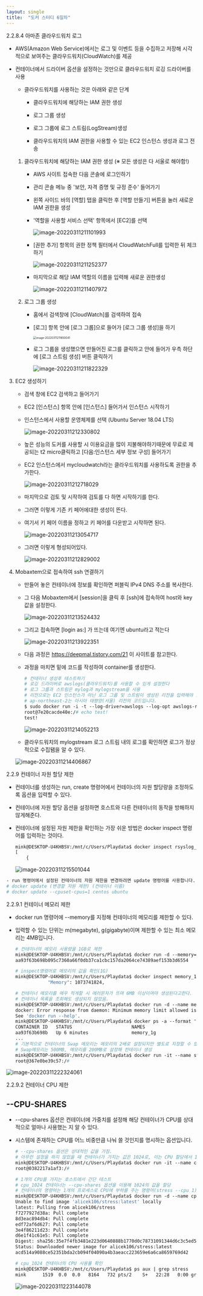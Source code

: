 ```yaml
---
layout: single
title:  "도커 스터디 6일차"
---
```


2.2.8.4 아마존 클라우드워치 로그

- AWS(Amazon Web Service)에서는 로그 및 이벤트 등을 수집하고 저장해 시각적으로 보여주는 클라우드워치(CloudWatch)를 제공

- 컨테이너에서 드라이버 옵션을 설정하는 것만으로 클라우드워치 로깅 드라이버를 사용
  - 클라우드워치를 사용하는 것은 아래와 같은 단계
    - 클라우드워치에 해당하는 IAM 권한 생성
    
    - 로그 그룹 생성
    
    - 로그 그룹에 로그 스트림(LogStream)생성
    
    - 클라우드워치의 IAM 권한을 사용할 수 있는 EC2 인스턴스 생성과 로그 전송
    
      
  
   1. 클라우드워치에 해당하는 IAM 권한 생성 (※ 모든 생성은 다 서울로 해야함!)
  
      - AWS 사이트 접속한 다음 콘솔에 로그인하기
  
      - 관리 콘솔 메뉴 중 '보안, 자격 증명 및 규정 준수' 들어가기
  
      - 왼쪽 사이드 바의 [역할] 탭을 클릭한 후 [역할 만들기] 버튼을 눌러 새로운 IAM 권한을 생성
  
      - '역할을 사용할 서비스 선택' 항목에서 [EC2]를 선택
  
        ![image-20220311211101993](C:\Users\Playdata\AppData\Roaming\Typora\typora-user-images\image-20220311211101993.png)
  
      - [권한 추가] 항목의 권한 정책 필터에서 CloudWatchFull를 입력한 뒤 체크하기
  
        ![image-20220311211252377](C:\Users\Playdata\AppData\Roaming\Typora\typora-user-images\image-20220311211252377.png)
  
      - 마지막으로 해당 IAM 역할의 이름을 입력해 새로운 권한생성
  
        ![image-20220311211407972](C:\Users\Playdata\AppData\Roaming\Typora\typora-user-images\image-20220311211407972.png)



  2. 로그 그룹 생성

     - 홈에서 검색창에 [CloudWatch]를 검색하여 접속

     - [로그] 항목 안에 [로그 그룹]으로 들어가 [로그 그룹 생성]을 하기

       <img src="C:\Users\Playdata\AppData\Roaming\Typora\typora-user-images\image-20220311211650041.png" alt="image-20220311211650041" style="zoom: 50%;" />

     - 로그 그룹을 생성했으면 만들어진 로그를 클릭하고 안에 들어가 우측 하단에 [로그 스트림 생성] 버튼 클릭하기

       ![image-20220311211822329](C:\Users\Playdata\AppData\Roaming\Typora\typora-user-images\image-20220311211822329.png)

3. EC2 생성하기

   - 검색 창에 EC2 검색하고 들어가기

   - EC2 [인스턴스] 항목 안에 [인스턴스] 들어가서 인스턴스 시작하기

   - 인스턴스에서 사용할 운영체제를 선택 (Ubuntu Server 18.04 LTS)

     ![image-20220311212330802](C:\Users\Playdata\AppData\Roaming\Typora\typora-user-images\image-20220311212330802.png)

   - 높은 성능의 도커를 사용할 시 이용요금을 많이 지불해야하기때문에 무료로 제공되는 t2 micro클릭하고 [다음:인스턴스 세부 정보 구성] 들어가기

   - EC2 인스턴스에서 mycloudwatch라는 클라우드워치를 사용하도록 권한을 추가한다.

     ![image-20220311212718029](C:\Users\Playdata\AppData\Roaming\Typora\typora-user-images\image-20220311212718029.png)

   - 마지막으로 검토 및 시작하여 검토를 다 하면 시작하기를 한다.

   - 그러면 이렇게 기존 키 페어에대한 생성이 뜬다. 

   - 여기서 키 페어 이름을 정하고 키 페어를 다운받고 시작하면 된다.

     ![image-20220311213054717](C:\Users\Playdata\AppData\Roaming\Typora\typora-user-images\image-20220311213054717.png)

   - 그러면 이렇게 형성되어있다. 

     ![image-20220311212829002](C:\Users\Playdata\AppData\Roaming\Typora\typora-user-images\image-20220311212829002.png)

 4. Mobaxtem으로 접속하여 ssh 연결하기

    - 만들어 놓은 컨테이너에 정보를 확인하면 퍼블릭 IPv4 DNS 주소를 복사한다.

    - 그 다음 Mobaxtem에서 [session]을 클릭 후 [ssh]에 접속하여 host와 key값을 설정한다.

      ![image-20220311213524432](C:\Users\Playdata\AppData\Roaming\Typora\typora-user-images\image-20220311213524432.png)

    - 그리고 접속하면 [login as:] 가 뜨는데 여기엔 ubuntu라고 적는다

      ![image-20220311213922351](C:\Users\Playdata\AppData\Roaming\Typora\typora-user-images\image-20220311213922351.png)

    - 다음 과정은 https://deepmal.tistory.com/21 이 사이트를 참고한다.

    - 과정을 마치면  밑에 코드를 작성하여 container를 생성한다. 

      

      ```dockerfile
      # 컨테이너 생성후 테스트하기
      # 로깅 드라이버로 awslogs(클라우드워치)를 사용할 수 있게 설정한다
      # 로그 그룹과 스트림은 mylog과 mylogstream을 사용
      # 리전으로는 EC2 인스턴스가 아닌 로그 그룹 및 스트림이 생성된 리전을 입력해야 함
      # ap-northeast-2는 아시아 태평양(서울) 리전의 코드입니다.
      $ sudo docker run -i -t --log-driver=awslogs --log-opt awslogs-region=ap-northeast-2 --log-opt awslogs-group=mylog --log-opt awslogs-stream=mylogstream ubuntu:14.04   
      root@7e20cacde40e:/# echo test!
      test!
      ```

      

      ![image-20220311214052213](C:\Users\Playdata\AppData\Roaming\Typora\typora-user-images\image-20220311214052213.png)

    -  클라우드워치의 mylogstream 로그 스트림 내의 로그를 확인하면 로그가 정상적으로 수집됌을 알 수 있다.

      ![image-20220311214406867](C:\Users\Playdata\AppData\Roaming\Typora\typora-user-images\image-20220311214406867.png)



2.2.9 컨테이너 자원 할당 제한

- 컨테이너를 생성하는 run, create 명령어에서 컨테이너의 자원 할당량을 조정하도록 옵션을 입력할 수 있다.

- 컨테이너에 자원 할당 옵션을 설정하면 호스트와 다른 컨테이너의 동작을 방해하지 않게해준다.

- 컨테이너에 설정된 자원 제한을 확인하는 가장 쉬운 방법은 docker inspect 명령어를 입력하는 것이다.

  ```dockerfile
  mink@DESKTOP-U4KHBSV:/mnt/c/Users/Playdata$ docker inspect rsyslog_server
  [
      {
  ```

  ![image-20220311215501044](C:\Users\Playdata\AppData\Roaming\Typora\typora-user-images\image-20220311215501044.png)

```dockerfile
- run 명령어에서 설정된 컨테이너의 자원 제한을 변경하려면 update 명령어를 사용합니다.
# docker update (변경할 자원 제한) (컨테이너 이름)
# docker update --cpuset-cpus=1 centos ubuntu
```

2.2.9.1 컨테이너 메모리 제한

- docker run 명령어에 --memory를 지정해 컨테이너의 메모리를 제한할 수 있다.

- 입력할 수 있는 단위는 m(megabyte), g(gigabyte)이며 제한할 수 있는 최소 메모리는 4MB입니다.

  ```dockerfile
  # 컨테이너의 메모리 사용량을 1GB로 제한
  mink@DESKTOP-U4KHBSV:/mnt/c/Users/Playdata$ docker run -d --memory="1g" --name memory_1g nginx
  aa93f63b698b095c7360a66f0db37ca1cbc157da2064ce74389aef153b3d6554
  
  # inspect명령어로 메모리의 값을 확인(1G)
  mink@DESKTOP-U4KHBSV:/mnt/c/Users/Playdata$ docker inspect memory_1g | grep \"Memory\"
              "Memory": 1073741824,
  
  # 컨테이너 메모리를 매우 적게할 시 에러문자가 뜨며 6MB 이상이여야 생성된다고한다.
  # 컨테이너 목록을 조회해도 생성되지 않았음.
  mink@DESKTOP-U4KHBSV:/mnt/c/Users/Playdata$ docker run -d --name memory_4m --memory="4m" mysql:5.7
  docker: Error response from daemon: Minimum memory limit allowed is 6MB.
  See 'docker run --help'.
  mink@DESKTOP-U4KHBSV:/mnt/c/Users/Playdata$ docker ps -a --format "table {{.ID}}\t{{.Status}}\t{{.Names}}"
  CONTAINER ID   STATUS                      NAMES
  aa93f63b698b   Up 6 minutes                memory_1g
  ...
  # 기본적으로 컨테이너의 Swap 메모리는 메모리의 2배로 설정되지만 별도로 지정할 수 있다.
  # Swap메모리는 500MB, 메모리를 200MB로 설정해 컨테이너 생성
  mink@DESKTOP-U4KHBSV:/mnt/c/Users/Playdata$ docker run -it --name swap_500m --memory=200m --memory-swap=500m ubuntu:14.04
  root@367e0be39c57:/#
  
  ```

![image-20220311222324061](C:\Users\Playdata\AppData\Roaming\Typora\typora-user-images\image-20220311222324061.png)

2.2.9.2 컨테이너 CPU 제한

##  --CPU-SHARES

- --cpu-shares 옵션은 컨테이너에 가중치를 설정해 해당 컨테이너가 CPU를 상대적으로 얼마나 사용했는 지 알 수 있다.

- 시스템에 존재하는 CPU를 어느 비중만큼 나눠 쓸 것인지를 명시하는 옵션입니다.

  ```dockerfile
  # --cpu-shares 옵션은 상대적인 값을 가짐.
  # 아무런 설정을 하지 않았을 때 컨테이너가 가지는 값은 1024로, 이는 CPU 할당에서 1의 비중을 뜻함.
  mink@DESKTOP-U4KHBSV:/mnt/c/Users/Playdata$ docker run -it --name cpu_share --cpu-shares 1024 ubuntu:14.04
  root@0382217a1af3:/#
  
  # 1개의 CPU를 가지는 호스트에서 간단 테스트
  # cpu_1024 컨테이너는 --cpu-shares 옵션을 이용해 1024의 값을 할당
  # 컨테이너의 명령어는 1개의 프로세스로 CPU에 부하를 주는 명령어(stress --cpu 1)로 설정
  mink@DESKTOP-U4KHBSV:/mnt/c/Users/Playdata$ docker run -d --name cpu_1024 --cpu-shares 1024 alicek106/stress stress --cpu 1
  Unable to find image 'alicek106/stress:latest' locally
  latest: Pulling from alicek106/stress
  f7277927d38a: Pull complete
  8d3eac894db4: Pull complete
  edf72af6d627: Pull complete
  3e4f86211d23: Pull complete
  d6e1f41c61e5: Pull complete
  Digest: sha256:35e7f4fb3481e223d0640888b1770d0c78731091344d6c3c5ed5c695b08a28de
  Status: Downloaded newer image for alicek106/stress:latest
  acd514a9088ce52351bda2cb094f04090a4b3aeacc223659e6a6ca8659769d42
  
  # cpu_1024 컨테이너의 CPU 사용률 확인
  mink@DESKTOP-U4KHBSV:/mnt/c/Users/Playdata$ ps aux | grep stress
  mink      1519  0.0  0.0   8164   732 pts/2    S+   22:28   0:00 grep --color=auto stress
  
  ```

  ![image-20220311223144078](C:\Users\Playdata\AppData\Roaming\Typora\typora-user-images\image-20220311223144078.png)
